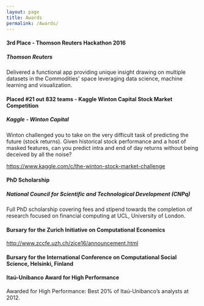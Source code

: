 ```yaml
---
layout: page
title: Awards
permalink: /Awards/
---
```

<h4> 3rd Place - Thomson Reuters Hackathon 2016 </h4>
<h5> Thomson Reuters  </h5>
Delivered a functional app providing unique insight drawing on multiple datasets in the Commodities' space leveraging data science, machine learning and visualization.

<h4> Placed #21 out 832 teams - Kaggle Winton Capital Stock Market Competition </h4>
<h5> Kaggle - Winton Capital </h5>

Winton challenged you to take on the very difficult task of predicting the future (stock returns). Given historical stock performance and a host of masked features, can you predict intra and end of day returns without being deceived by all the noise? 

https://www.kaggle.com/c/the-winton-stock-market-challenge

<h4> PhD Scholarship </h4> 
<h5> National Council for Scientific and Technological Development (CNPq) </h5>

Full PhD scholarship covering fees and stipend towards the completion of research focused on financial computing at UCL, University of London.

<h4> Bursary for the Zurich Initiative on Computational Economics </h4> 

http://www.zccfe.uzh.ch/zice16/announcement.html

<h4> Bursary for the International Conference on Computational Social Science, Helsinki, Finland </h4>

<h4> Itaú-Unibanco Award for High Performance </h4>

 Awarded for High Performance: Best 20% of Itaú-Unibanco’s analysts at 2012.
